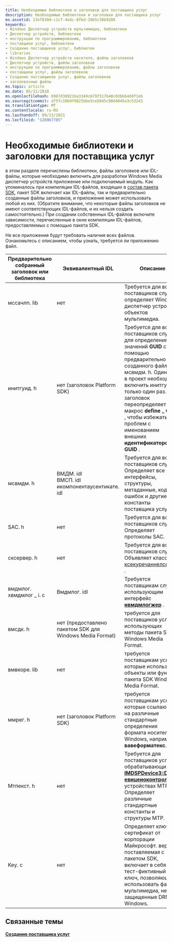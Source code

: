 ```yaml
---
title: Необходимые библиотеки и заголовки для поставщика услуг
description: Необходимые библиотеки и заголовки для поставщика услуг
ms.assetid: 13ef830d-c1cf-4e4c-8fbd-20b5c38b9208
keywords:
- Windows Диспетчер устройств мультимедиа, библиотеки
- Диспетчер устройств, библиотеки
- инструкции по программированию, библиотеки
- поставщики услуг, библиотеки
- Создание поставщиков услуг, библиотек
- libraries
- Windows Диспетчер устройств носителя, файлы заголовков
- Диспетчер устройств, файлы заголовков
- инструкции по программированию, файлы заголовков
- поставщики услуг, файлы заголовков
- Создание поставщиков услуг, файлы заголовков
- заголовочные файлы
ms.topic: article
ms.date: 05/31/2018
ms.openlocfilehash: b987d389216a3349c6797517b48c03bbb4d0f1eb
ms.sourcegitcommit: d75fc10b9f0825bbe5ce5045c90d4045e3c53243
ms.translationtype: MT
ms.contentlocale: ru-RU
ms.lasthandoff: 09/13/2021
ms.locfileid: "126967785"
---
```

# <a name="required-libraries-and-headers-for-a-service-provider"></a>Необходимые библиотеки и заголовки для поставщика услуг

в этом разделе перечислены библиотеки, файлы заголовков или IDL-файлы, которые необходимо включить для разработки Windows Media диспетчер устройств приложение или подключаемый модуль. Как упоминалось при компиляции IDL-файлов, входящих в [состав пакета SDK](compiling-the-idl-files-supplied-with-the-sdk.md), пакет SDK включает как IDL-файлы, так и предварительно созданные файлы заголовков, и приложение может использовать любой из них. (Обратите внимание, что некоторые файлы заголовков не имеют соответствующих IDL-файлов, и их нельзя создать самостоятельно.) При создании собственных IDL-файлов включите зависимости, перечисленные в окне компиляции IDL-файлов, предоставляемых с помощью пакета SDK.

Не все приложения будут требовать наличия всех файлов. Ознакомьтесь с описанием, чтобы узнать, требуется ли приложению файл.



| Предварительно собранный заголовок или библиотека       | Эквивалентный IDL                                                                | Описание                                                                                                                                                                                                                                                    |
|----------------------------------|-------------------------------------------------------------------------------|----------------------------------------------------------------------------------------------------------------------------------------------------------------------------------------------------------------------------------------------------------------|
| мссачлп. lib                     | нет                                                                          | Требуется для всех поставщиков служб. определяет Windows диспетчер устройств объектов мультимедиа.                                                                                                                                                                               |
| инитгуид. h                       | нет (заголовок Platform SDK)                                                    | Требуется для всех поставщиков служб для определения значений **GUID** с помощью предварительно созданного файла мсвмдм. h. Один раз в проект необходимо включить инитгуид. h только один раз. Этот заголовок переопределяет макрос **define \_ GUID** , чтобы избежать проблем с именованием внешних **идентификаторов GUID** . |
| мсвмдм. h                         | ВМДМ. idl<br/> ВМСП. idl<br/> икомпонентаусентикате. idl<br/> | Требуется для всех поставщиков служб. Определяет все интерфейсы, структуры, метаданные, коды ошибок и другие константы поставщика услуг.                                                                                                                        |
| SAC. h                            | нет                                                                          | Требуется для всех поставщиков служб. Определяет протоколы SAC.                                                                                                                                                                                                      |
| сксервер. h                       | нет                                                                          | Требуется для всех поставщиков служб. Объявляет класс [ксекуречаннелсервер](csecurechannelserver-class.md) .                                                                                                                                                  |
| вмдмлог. хвмдмлог \_ i. c<br/> | Вмдмлог. idl                                                                   | Требуется поставщикам служб, использующим интерфейс [**ивмдмлогжер**](/windows/desktop/api/wmdmlog/nn-wmdmlog-iwmdmlogger) .                                                                                                                                                                       |
| вмсдк. h                          | нет (предоставлено пакетом SDK для Windows Media Format)                                   | требуется для поставщиков услуг, использующих методы пакета SDK Windows Media Format.                                                                                                                                                                                      |
| вмвкоре. lib                      | нет                                                                          | требуется поставщикам услуг, которые используют объекты или функции пакета SDK Windows Media Format.                                                                                                                                                                          |
| ммрег. h                          | нет (заголовок Platform SDK)                                                    | требуется поставщикам услуг, которые ссылаются на различные стандартные определения формата носителя Windows, например **вавеформатекс**.                                                                                                                                      |
| Мтпекст. h                         | нет                                                                          | Требуется для поставщиков услуг, обрабатывающих [**IMDSPDevice3::D евицеиоконтрол**](/windows/desktop/api/mswmdm/nf-mswmdm-imdspdevice3-deviceiocontrol) на устройствах MTP. Определяет различные стандартные константы и структуры MTP.                                                                        |
| Key. c                            | нет                                                                          | Определяет ключ и сертификат от корпорации Майкрософт. версия, поставляемая с пакетом SDK, включает в себя тест-фиктивный ключ, позволяющий использовать файлы мультимедиа, не защищенные DRM Windows.                                                                                     |



 

## <a name="related-topics"></a>Связанные темы

<dl> <dt>

[**Создание поставщика услуг**](creating-a-service-provider.md)
</dt> </dl>

 

 





